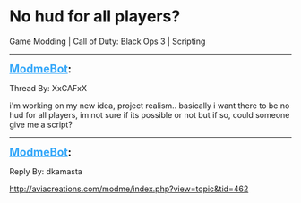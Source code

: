 # No hud for all players?
Game Modding | Call of Duty: Black Ops 3 | Scripting

---
<strong style="font-size: 1.4em;"><span style="text-decoration: underline;text-decoration-color: #34a7f9;"><span style="color:#34a7f9;">ModmeBot</span></span>:</strong>

<p>Thread By: XxCAFxX<br /><p style="text-align:left;">i&#39;m working on my new idea, project realism.. basically i want there to be no hud for all players, im not sure if its possible or not but if so, could someone give me a script?</p></p>

---
<strong style="font-size: 1.4em;"><span style="text-decoration: underline;text-decoration-color: #34a7f9;"><span style="color:#34a7f9;">ModmeBot</span></span>:</strong>

<p>Reply By: dkamasta<br /><p style="text-align:left;"><a href="index.php?view=topic&tid=462">http://aviacreations.com/modme/index.php?view=topic&amp;tid=462</a></p></p>
